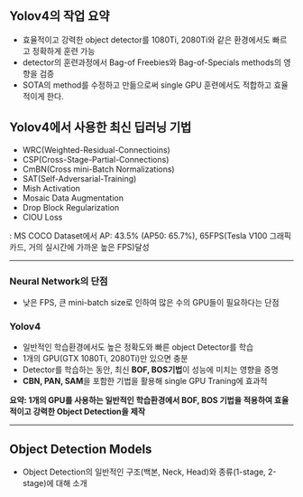 ## Yolov4의 작업 요약
- 효율적이고 강력한 object detector를 1080Ti, 2080Ti와 같은 환경에서도 빠르고 정확하게 훈련 가능
- detector의 훈련과정에서 Bag-of Freebies와 Bag-of-Specials methods의 영향을 검증
- SOTA의 method를 수정하고 만듦으로써 single GPU 훈련에서도 적합하고 효율적이게 한다.

## Yolov4에서 사용한 최신 딥러닝 기법
- WRC(Weighted-Residual-Connectioins)
- CSP(Cross-Stage-Partial-Connections)
- CmBN(Cross mini-Batch Normalizations)
- SAT(Self-Adversarial-Training)
- Mish Activation
- Mosaic Data Augmentation
- Drop Block Regularization
- CIOU Loss

: MS COCO Dataset에서 AP: 43.5% (AP50: 65.7%), 65FPS(Tesla V100 그래픽 카드, 거의 실시간에 가까운 높은 FPS)달성

---
### Neural Network의 단점
- 낮은 FPS, 큰 mini-batch size로 인하여 많은 수의 GPU들이 필요하다는 단점

### Yolov4
- 일반적인 학습환경에서도 높은 정확도와 빠른 object Detector를 학습
- 1개의 GPU(GTX 1080Ti, 2080Ti)만 있으면 충분
- Detector를 학습하는 동안, 최신 **BOF, BOS기법**이 성능에 미치는 영향을 증명
- **CBN, PAN, SAM**을 포함한 기법을 활용해 single GPU Traning에 효과적

**요약: 1개의 GPU를 사용하는 일반적인 학습환경에서 BOF, BOS 기법을 적용하여 효율적이고 강력한 Object Detection을 제작**

---

## Object Detection Models
- Object Detection의 일반적인 구조(백본, Neck, Head)와 종류(1-stage, 2-stage)에 대해 소개




